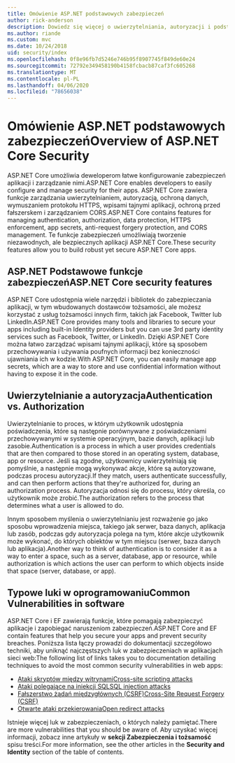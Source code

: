 ```yaml
---
title: Omówienie ASP.NET podstawowych zabezpieczeń
author: rick-anderson
description: Dowiedz się więcej o uwierzytelniania, autoryzacji i podstawach zabezpieczeń w ASP.NET Core.
ms.author: riande
ms.custom: mvc
ms.date: 10/24/2018
uid: security/index
ms.openlocfilehash: 0f8e96fb7d5246e746b95f8907745f849de60e24
ms.sourcegitcommit: 72792e349458190b4158fcbacb87caf3fc605268
ms.translationtype: MT
ms.contentlocale: pl-PL
ms.lasthandoff: 04/06/2020
ms.locfileid: "78656038"
---
```

# <a name="overview-of-aspnet-core-security"></a><span data-ttu-id="139cf-103">Omówienie ASP.NET podstawowych zabezpieczeń</span><span class="sxs-lookup"><span data-stu-id="139cf-103">Overview of ASP.NET Core Security</span></span>

<span data-ttu-id="139cf-104">ASP.NET Core umożliwia deweloperom łatwe konfigurowanie zabezpieczeń aplikacji i zarządzanie nimi.</span><span class="sxs-lookup"><span data-stu-id="139cf-104">ASP.NET Core enables developers to easily configure and manage security for their apps.</span></span> <span data-ttu-id="139cf-105">ASP.NET Core zawiera funkcje zarządzania uwierzytelnianiem, autoryzacją, ochroną danych, wymuszaniem protokołu HTTPS, wpisami tajnymi aplikacji, ochroną przed fałszerskem i zarządzaniem CORS.</span><span class="sxs-lookup"><span data-stu-id="139cf-105">ASP.NET Core contains features for managing authentication, authorization, data protection, HTTPS enforcement, app secrets, anti-request forgery protection, and CORS management.</span></span> <span data-ttu-id="139cf-106">Te funkcje zabezpieczeń umożliwiają tworzenie niezawodnych, ale bezpiecznych aplikacji ASP.NET Core.</span><span class="sxs-lookup"><span data-stu-id="139cf-106">These security features allow you to build robust yet secure ASP.NET Core apps.</span></span>

## <a name="aspnet-core-security-features"></a><span data-ttu-id="139cf-107">ASP.NET Podstawowe funkcje zabezpieczeń</span><span class="sxs-lookup"><span data-stu-id="139cf-107">ASP.NET Core security features</span></span>

<span data-ttu-id="139cf-108">ASP.NET Core udostępnia wiele narzędzi i bibliotek do zabezpieczania aplikacji, w tym wbudowanych dostawców tożsamości, ale możesz korzystać z usług tożsamości innych firm, takich jak Facebook, Twitter lub LinkedIn.</span><span class="sxs-lookup"><span data-stu-id="139cf-108">ASP.NET Core provides many tools and libraries to secure your apps including built-in Identity providers but you can use 3rd party identity services such as Facebook, Twitter, or LinkedIn.</span></span> <span data-ttu-id="139cf-109">Dzięki ASP.NET Core można łatwo zarządzać wpisami tajnymi aplikacji, które są sposobem przechowywania i używania poufnych informacji bez konieczności ujawniania ich w kodzie.</span><span class="sxs-lookup"><span data-stu-id="139cf-109">With ASP.NET Core, you can easily manage app secrets, which are a way to store and use confidential information without having to expose it in the code.</span></span>

## <a name="authentication-vs-authorization"></a><span data-ttu-id="139cf-110">Uwierzytelnianie a autoryzacja</span><span class="sxs-lookup"><span data-stu-id="139cf-110">Authentication vs. Authorization</span></span>

<span data-ttu-id="139cf-111">Uwierzytelnianie to proces, w którym użytkownik udostępnia poświadczenia, które są następnie porównywane z poświadczeniami przechowywanymi w systemie operacyjnym, bazie danych, aplikacji lub zasobie.</span><span class="sxs-lookup"><span data-stu-id="139cf-111">Authentication is a process in which a user provides credentials that are then compared to those stored in an operating system, database, app or resource.</span></span> <span data-ttu-id="139cf-112">Jeśli są zgodne, użytkownicy uwierzytelniają się pomyślnie, a następnie mogą wykonywać akcje, które są autoryzowane, podczas procesu autoryzacji.</span><span class="sxs-lookup"><span data-stu-id="139cf-112">If they match, users authenticate successfully, and can then perform actions that they're authorized for, during an authorization process.</span></span> <span data-ttu-id="139cf-113">Autoryzacja odnosi się do procesu, który określa, co użytkownik może zrobić.</span><span class="sxs-lookup"><span data-stu-id="139cf-113">The authorization refers to the process that determines what a user is allowed to do.</span></span>

<span data-ttu-id="139cf-114">Innym sposobem myślenia o uwierzytelnianiu jest rozważenie go jako sposobu wprowadzenia miejsca, takiego jak serwer, baza danych, aplikacja lub zasób, podczas gdy autoryzacja polega na tym, które akcje użytkownik może wykonać, do których obiektów w tym miejscu (serwer, baza danych lub aplikacja).</span><span class="sxs-lookup"><span data-stu-id="139cf-114">Another way to think of authentication is to consider it as a way to enter a space, such as a server, database, app or resource, while authorization is which actions the user can perform to which objects inside that space (server, database, or app).</span></span>

## <a name="common-vulnerabilities-in-software"></a><span data-ttu-id="139cf-115">Typowe luki w oprogramowaniu</span><span class="sxs-lookup"><span data-stu-id="139cf-115">Common Vulnerabilities in software</span></span>

<span data-ttu-id="139cf-116">ASP.NET Core i EF zawierają funkcje, które pomagają zabezpieczyć aplikacje i zapobiegać naruszeniom zabezpieczeń.</span><span class="sxs-lookup"><span data-stu-id="139cf-116">ASP.NET Core and EF contain features that help you secure your apps and prevent security breaches.</span></span> <span data-ttu-id="139cf-117">Poniższa lista łączy prowadzi do dokumentacji szczegółowo techniki, aby uniknąć najczęstszych luk w zabezpieczeniach w aplikacjach sieci web:</span><span class="sxs-lookup"><span data-stu-id="139cf-117">The following list of links takes you to documentation detailing techniques to avoid the most common security vulnerabilities in web apps:</span></span>

* [<span data-ttu-id="139cf-118">Ataki skryptów między witrynami</span><span class="sxs-lookup"><span data-stu-id="139cf-118">Cross-site scripting attacks</span></span>](xref:security/cross-site-scripting)
* [<span data-ttu-id="139cf-119">Ataki polegające na iniekcji SQL</span><span class="sxs-lookup"><span data-stu-id="139cf-119">SQL injection attacks</span></span>](/ef/core/querying/raw-sql)
* [<span data-ttu-id="139cf-120">Fałszerstwo żądań międzygłównych (CSRF)</span><span class="sxs-lookup"><span data-stu-id="139cf-120">Cross-Site Request Forgery (CSRF)</span></span>](xref:security/anti-request-forgery)
* [<span data-ttu-id="139cf-121">Otwarte ataki przekierowania</span><span class="sxs-lookup"><span data-stu-id="139cf-121">Open redirect attacks</span></span>](xref:security/preventing-open-redirects)

<span data-ttu-id="139cf-122">Istnieje więcej luk w zabezpieczeniach, o których należy pamiętać.</span><span class="sxs-lookup"><span data-stu-id="139cf-122">There are more vulnerabilities that you should be aware of.</span></span> <span data-ttu-id="139cf-123">Aby uzyskać więcej informacji, zobacz inne artykuły w **sekcji Zabezpieczenia i tożsamość** spisu treści.</span><span class="sxs-lookup"><span data-stu-id="139cf-123">For more information, see the other articles in the **Security and Identity** section of the table of contents.</span></span>
